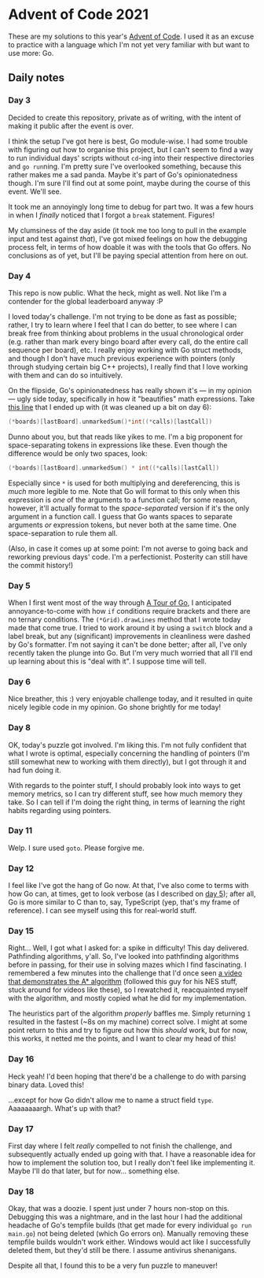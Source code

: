 # Advent of Code 2021

These are my solutions to this year's [Advent of Code](https://adventofcode.com/2021). I used it as an excuse to practice with a language which I'm not yet very familiar with but want to use more: Go.

## Daily notes

### Day 3

Decided to create this repository, private as of writing, with the intent of making it public after the event is over.

I think the setup I've got here is best, Go module-wise. I had some trouble with figuring out how to organise this project, but I can't seem to find a way to run individual days' scripts without `cd`-ing into their respective directories and `go run`ning. I'm pretty sure I've overlooked something, because this rather makes me a sad panda. Maybe it's part of Go's opinionatedness though. I'm sure I'll find out at some point, maybe during the course of this event. We'll see.

It took me an annoyingly long time to debug for part two. It was a few hours in when I _finally_ noticed that I forgot a `break` statement. Figures!

My clumsiness of the day aside (it took me too long to pull in the example input and test against _that_), I've got mixed feelings on how the debugging process felt, in terms of how doable it was with the tools that Go offers. No conclusions as of yet, but I'll be paying special attention from here on out.

### Day 4

This repo is now public. What the heck, might as well. Not like I'm a contender for the global leaderboard anyway :P

I loved today's challenge. I'm not trying to be done as fast as possible; rather, I try to learn where I feel that I can do better, to see where I can break free from thinking about problems in the usual chronological order (e.g. rather than mark every bingo board after every call, do the entire call sequence per board), etc. I really enjoy working with Go struct methods, and though I don't have much previous experience with pointers (only through studying certain big C++ projects), I really find that I love working with them and can do so intuitively.

On the flipside, Go's opinionatedness has really shown it's — in my opinion — ugly side today, specifically in how it "beautifies" math expressions. Take [this line](https://github.com/exodustx0/aoc-2021/blob/8194544ed3/day-4/main.go#L154) that I ended up with (it was cleaned up a bit on day 6):

```go
(*boards)[lastBoard].unmarkedSum()*int((*calls)[lastCall])
```

Dunno about you, but that reads like yikes to me. I'm a big proponent for space-separating tokens in expressions like these. Even though the difference would be only two spaces, look:

```go
(*boards)[lastBoard].unmarkedSum() * int((*calls)[lastCall])
```

Especially since `*` is used for both multiplying and dereferencing, this is _much_ more legible to me. Note that Go will format to this only when this expression is _one_ of the arguments to a function call; for some reason, however, it'll actually format to the _space-separated_ version if it's the only argument in a function call. I guess that Go wants spaces to separate arguments _or_ expression tokens, but never both at the same time. One space-separation to rule them all.

(Also, in case it comes up at some point: I'm not averse to going back and reworking previous days' code. I'm a perfectionist. Posterity can still have the commit history!)

### Day 5

When I first went most of the way through [A Tour of Go](https://go.dev/tour), I anticipated annoyance-to-come with how `if` conditions require brackets and there are no ternary conditions. The `(*Grid).drawLines` method that I wrote today made that come true. I tried to work around it by using a `switch` block and a label break, but any (significant) improvements in cleanliness were dashed by Go's formatter. I'm not saying it can't be done better; after all, I've only recently taken the plunge into Go. But I'm very much worried that all I'll end up learning about this is "deal with it". I suppose time will tell.

### Day 6

Nice breather, this :) very enjoyable challenge today, and it resulted in quite nicely legible code in my opinion. Go shone brightly for me today!

### Day 8

OK, today's puzzle got involved. I'm liking this. I'm not fully confident that what I wrote is optimal, especially concerning the handling of pointers (I'm still somewhat new to working with them directly), but I got through it and had fun doing it.

With regards to the pointer stuff, I should probably look into ways to get memory metrics, so I can try different stuff, see how much memory they take. So I can tell if I'm doing the right thing, in terms of learning the right habits regarding using pointers.

### Day 11

Welp. I sure used `goto`. Please forgive me.

### Day 12

I feel like I've got the hang of Go now. At that, I've also come to terms with how Go can, at times, get to look verbose (as I described on [day 5](#day-5)); after all, Go is more similar to C than to, say, TypeScript (yep, that's my frame of reference). I can see myself using this for real-world stuff.

### Day 15

Right... Well, I got what I asked for: a spike in difficulty! This day delivered. Pathfinding algorithms, y'all. So, I've looked into pathfinding algorithms before in passing, for their use in solving mazes which I find fascinating. I remembered a few minutes into the challenge that I'd once seen [a video that demonstrates the A* algorithm](https://youtu.be/icZj67PTFhc) (followed this guy for his NES stuff, stuck around for videos like these), so I rewatched it, reacquainted myself with the algorithm, and mostly copied what he did for my implementation.

The heuristics part of the algorithm _properly_ baffles me. Simply returning `1` resulted in the fastest (~8s on my machine) correct solve. I might at some point return to this and try to figure out how this _should_ work, but for now, this works, it netted me the points, and I want to clear my head of this!

### Day 16

Heck yeah! I'd been hoping that there'd be a challenge to do with parsing binary data. Loved this!

...except for how Go didn't allow me to name a struct field `type`. Aaaaaaaargh. What's up with that?

### Day 17

First day where I felt _really_ compelled to not finish the challenge, and subsequently actually ended up going with that. I have a reasonable idea for how to implement the solution too, but I really don't feel like implementing it. Maybe I'll do that later, but for now... something else.

### Day 18

Okay, that was a doozie. I spent just under 7 hours non-stop on this. Debugging this was a nightmare, and in the last hour I had the additional headache of Go's tempfile builds (that get made for every individual `go run main.go`) not being deleted (which Go errors on). Manually removing these tempfile builds wouldn't work either. Windows would act like I successfully deleted them, but they'd still be there. I assume antivirus shenanigans.

Despite all that, I found this to be a very fun puzzle to maneuver!
